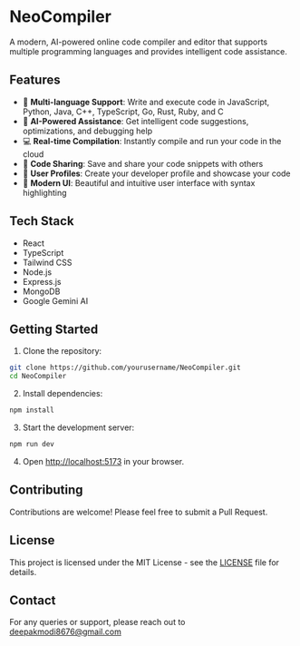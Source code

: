 # NeoCompiler

A modern, AI-powered online code compiler and editor that supports multiple programming languages and provides intelligent code assistance.

## Features

- 🚀 **Multi-language Support**: Write and execute code in JavaScript, Python, Java, C++, TypeScript, Go, Rust, Ruby, and C
- 🤖 **AI-Powered Assistance**: Get intelligent code suggestions, optimizations, and debugging help
- 💻 **Real-time Compilation**: Instantly compile and run your code in the cloud
- 🔄 **Code Sharing**: Save and share your code snippets with others
- 👥 **User Profiles**: Create your developer profile and showcase your code
- 🎨 **Modern UI**: Beautiful and intuitive user interface with syntax highlighting

## Tech Stack

- React
- TypeScript
- Tailwind CSS
- Node.js
- Express.js
- MongoDB
- Google Gemini AI

## Getting Started

1. Clone the repository:
```bash
git clone https://github.com/yourusername/NeoCompiler.git
cd NeoCompiler
```

2. Install dependencies:
```bash
npm install
```

3. Start the development server:
```bash
npm run dev
```

4. Open [http://localhost:5173](http://localhost:5173) in your browser.

## Contributing

Contributions are welcome! Please feel free to submit a Pull Request.

## License

This project is licensed under the MIT License - see the [LICENSE](LICENSE) file for details.

## Contact

For any queries or support, please reach out to deepakmodi8676@gmail.com
